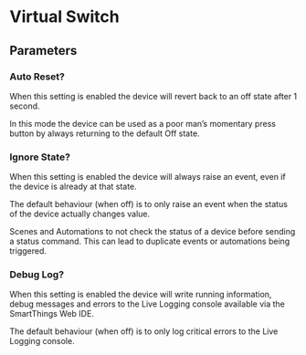 # Virtual Switch


## Parameters

### Auto Reset?
When this setting is enabled the device will revert back to an off state after 1 second. 

In this mode the device can be used as a poor man’s momentary press button by always returning to the default Off state.


### Ignore State?
When this setting is enabled the device will always raise an event, even if the device is already at that state.

The default behaviour (when off) is to only raise an event when the status of the device actually changes value.  

Scenes and Automations to not check the status of a device before sending a status command.  This can lead to duplicate events or automations being triggered.


### Debug Log?
When this setting is enabled the device will write running information, debug messages and errors to the Live Logging console available via the SmartThings Web IDE.

The default behaviour (when off) is to only log critical errors to the Live Logging console.  


